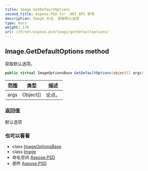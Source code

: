 ```yaml
---
title: Image.GetDefaultOptions
second_title: Aspose.PSD for .NET API 参考
description: Image 方法. 获取默认选项
type: docs
weight: 170
url: /zh/net/aspose.psd/image/getdefaultoptions/
---
```

## Image.GetDefaultOptions method

获取默认选项。

```csharp
public virtual ImageOptionsBase GetDefaultOptions(object[] args)
```

| 范围 | 类型 | 描述 |
| --- | --- | --- |
| args | Object[] | 论点。 |

### 返回值

默认选项

### 也可以看看

* class [ImageOptionsBase](../../imageoptionsbase/)
* class [Image](../)
* 命名空间 [Aspose.PSD](../../image/)
* 部件 [Aspose.PSD](../../../)


